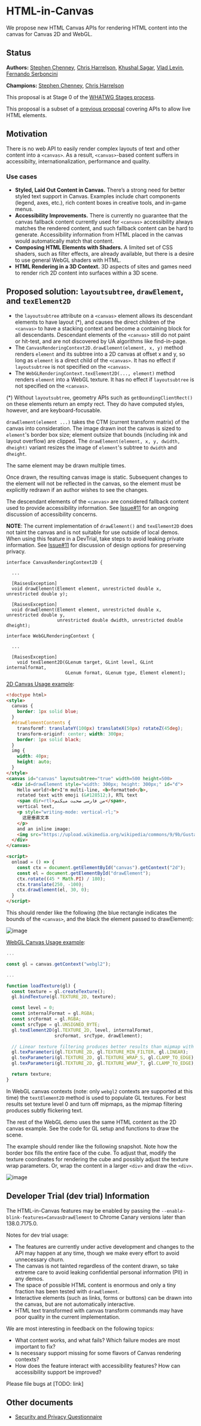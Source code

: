 # HTML-in-Canvas

We propose new HTML Canvas APIs for rendering HTML content into the canvas for Canvas 2D and WebGL.

## Status

**Authors:** [Stephen Chenney](mailto:schenney@igalia.com), [Chris Harrelson](mailto:chrishtr@google.com), [Khushal Sagar](mailto:khushalsagar@google.com), [Vlad Levin](mailto:vmpstr@google.com), [Fernando Serboncini](mailto:fserb@chromium.org)

**Champions:** [Stephen Chenney](mailto:schenney@igalia.com), [Chris Harrelson](mailto:chrishtr@google.com)

This proposal is at Stage 0 of the [WHATWG Stages process](https://whatwg.org/stages).

This proposal is a subset of a [previous proposal](placeElement) covering APIs to allow live HTML elements.

## Motivation

There is no web API to easily render complex layouts of text and other content into a `<canvas>`. As a result, `<canvas>`-based content suffers in accessibilty, internationalization, performance and quality.

### Use cases

* **Styled, Laid Out Content in Canvas.** There’s a strong need for better styled text support in Canvas. Examples include chart components (legend, axes, etc.), rich content boxes in creative tools, and in-game menus.
* **Accessibility Improvements.** There is currently no guarantee that the canvas fallback content currently used for `<canvas>` accessibility always matches the rendered content, and such fallback content can be hard to generate. Accessibility information from HTML placed in the canvas would automatically match that content.
* **Composing HTML Elements with Shaders.** A limited set of CSS shaders, such as filter effects, are already available, but there is a desire to use general WebGL shaders with HTML.
* **HTML Rendering in a 3D Context.** 3D aspects of sites and games need to render rich 2D content into surfaces within a 3D scene.

## Proposed solution: `layoutsubtree`, `drawElement`, and `texElement2D` 

* the `layoutsubtree` attribute on a `<canvas>` element allows its descendant elements to have layout (*), and causes the direct children of the `<canvas>` to have a stacking context and become a containing block for all descendants. Descendant elements of the `<canvas>` still do not paint or hit-test, and are not discovered by UA algorithms like find-in-page.
* The `CanvasRenderingContext2D.drawElement(element, x, y)` method renders `element` and its subtree into a 2D canvas at offset x and y, so long as `element` is a direct child of the `<canvas>`. It has no effect if `layoutsubtree` is not specified on the `<canvas>`.
* The `WebGLRenderingContext.texElement2D(..., element)` method renders `element` into a WebGL texture. It has no effect if `layoutsubtree` is not specified on the `<canvas>`.

(*) Without `layoutsubtree`, geometry APIs such as `getBoundingClientRect()` on these elements return an empty rect. They do have computed styles, however, and are keyboard-focusable.

`drawElement(element ...)` takes the CTM (current transform matrix) of the canvas into consideration. The image drawn inot the canvas is sized to `element`'s border box size; element outsize that bounds (including ink and layout overflow) are clipped. The `drawElement(element, x, y, dwidth, dheight)` variant resizes the image of `element`'s subtree to `dwidth` and `dheight`.

The same element may be drawn multiple times.

Once drawn, the resulting canvas image is static. Subsequent changes to the element will not be reflected in the canvas, so the element must be explicitly redrawn if an author wishes to see the changes.

The descendant elements of the `<canvas>` are considered fallback content used to provide accessibility information.
See [Issue#11](https://github.com/WICG/html-in-canvas/issues/11) for an ongoing discussion of accessibility concerns. 

**NOTE**: The current implementation of `drawElement()` and `texElement2D` does not taint the canvas and is not suitable for use outside of local demos. When using this feature in a DevTrial, take steps to avoid leaking private information. See
[Issue#11](https://github.com/WICG/html-in-canvas/issues/5) for discussion of design options for preserving privacy.

```idl
interface CanvasRenderingContext2D {

  ...

  [RaisesException]
  void drawElement(Element element, unrestricted double x, unrestricted double y);

  [RaisesException]
  void drawElement(Element element, unrestricted double x, unrestricted double y,
                   unrestricted double dwidth, unrestricted double dheight);

```

```idl
interface WebGLRenderingContext {

  ...

  [RaisesException]
    void texElement2D(GLenum target, GLint level, GLint internalformat,
                      GLenum format, GLenum type, Element element);

```

[2D Canvas Usage example](Examples/complex-text.html):

```html
<!doctype html>
<style>
  canvas {
    border: 1px solid blue;
  }
  #drawElementContents {
    transformf: translateY(100px) translateX(50px) rotateZ(45deg);
    transform-originf: center; width: 300px;
    border: 1px solid black;
  }
  img {
    width: 40px;
    height: auto;
  }
</style>
<canvas id="canvas" layoutsubtree="true" width=500 height=500>
  <div id=drawElement style="width: 300px; height: 300px;" id="d">
    Hello world!<br>I'm multi-line, <b>formatted</b>,
    rotated text with emoji (&#128512;), RTL text
    <span dir=rtl>من فارسی صحبت میکنم</span>,
    vertical text,
    <p style="writing-mode: vertical-rl;">
      这是垂直文本
    </p>
    and an inline image:
    <img src="https://upload.wikimedia.org/wikipedia/commons/9/9b/Gustav_chocolate.jpg">
  </div>
</canvas>

<script>
  onload = () => {
    const ctx = document.getElementById("canvas").getContext("2d");
    const el = document.getElementById("drawElement");
    ctx.rotate((45 * Math.PI) / 180);
    ctx.translate(250, -100);
    ctx.drawElement(el, 30, 0);
  }
</script>
```

This should render like the following (the blue rectangle indicates the bounds of the `<canvas>`, and the black the element passed to
drawElement):

![image](https://github.com/user-attachments/assets/c64e1a94-647b-42c5-8c25-a9f3c633a38b)

[WebGL Canvas Usage example](Examples/webGL.html):

```javascript
...

const gl = canvas.getContext("webgl2");

...

function loadTexture(gl) {
  const texture = gl.createTexture();
  gl.bindTexture(gl.TEXTURE_2D, texture);

  const level = 0;
  const internalFormat = gl.RGBA;
  const srcFormat = gl.RGBA;
  const srcType = gl.UNSIGNED_BYTE;
  gl.texElement2D(gl.TEXTURE_2D, level, internalFormat,
                  srcFormat, srcType, drawElement);

  // Linear texture filtering produces better results than mipmap with text.
  gl.texParameteri(gl.TEXTURE_2D, gl.TEXTURE_MIN_FILTER, gl.LINEAR);
  gl.texParameteri(gl.TEXTURE_2D, gl.TEXTURE_WRAP_S, gl.CLAMP_TO_EDGE);
  gl.texParameteri(gl.TEXTURE_2D, gl.TEXTURE_WRAP_T, gl.CLAMP_TO_EDGE);

  return texture;
}

````
In WebGL canvas contexts (note: only `webgl2` contexts are supported at this time) the `textElement2D`
method is used to populate GL textures. For best results set texture level 0 and turn off mipmaps,
as the mipmap filtering produces subtly flickering text.

The rest of the WebGL demo uses the same HTML content as the 2D canvas example. See the code
for GL setup and functions to draw the scene.

The example should render like the following snapshot. Note how the border box fills the entire face of the cube.
To adjust that, modify the texture coordinates for rendering the cube and possibly adjust the texture wrap
parameters. Or, wrap the content in a larger `<div>` and draw the `<div>`.

![image](https://github.com/user-attachments/assets/c64e1a94-647b-42c5-8c25-a9f3c633a38b)

## Developer Trial (dev trial) Information
The HTML-in-Canvas features may be enabled by passing the `--enable-blink-features=CanvasDrawElement` to Chrome Canary versions later than 138.0.7175.0.

Notes for dev trial usage:
* The features are currently under active development and changes to the API may happen at any time, though we make every effort to avoid unnecessary churn.
* The canvas is not tainted regardless of the content drawn, so take extreme care to avoid leaking confidential personal information (PII) in any demos.
* The space of possible HTML content is enormous and only a tiny fraction has been tested with `drawElement`.
* Interactive elements (such as links, forms or buttons) can be drawn into the canvas, but are not automatically interactive.
* HTML text transformed with canvas transform commands may have poor quality in the current implementation.

We are most interesting in feedback on the following topics:
* What content works, and what fails? Which failure modes are most important to fix?
* Is necessary support missing for some flavors of Canvas rendering contexts?
* How does the feature interact with accessibility features? How can accessibility support be improved?

Please file bugs at [TODO: link]

## Other documents

* [Security and Privacy Questionnaire](./security-privacy-questionnaire.md)
